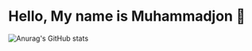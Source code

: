# Hello, My name is Muhammadjon 👋

![Anurag's GitHub stats](https://github-readme-stats.vercel.app/api?username=Muhammadjon-Developer&show_icons=true&theme=radical)


